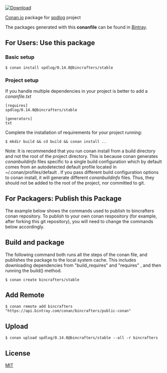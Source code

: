 [ ![Download](https://api.bintray.com/packages/bincrafters/public-conan/spdlog%3Abincrafters/images/download.svg?version=0.14.0%3Astable) ](https://bintray.com/bincrafters/public-conan/spdlog%3Abincrafters/0.14.0%3Astable/link)

[Conan.io](https://conan.io) package for [spdlog](https://github.com/gabime/spdlog) project

The packages generated with this **conanfile** can be found in [Bintray](https://bintray.com/bincrafters/public-conan/spdlog%3Abincrafters).

## For Users: Use this package

### Basic setup

    $ conan install spdlog/0.14.0@bincrafters/stable

### Project setup

If you handle multiple dependencies in your project is better to add a *conanfile.txt*

    [requires]
    spdlog/0.14.0@bincrafters/stable

    [generators]
    txt

Complete the installation of requirements for your project running:

    $ mkdir build && cd build && conan install ..

Note: It is recommended that you run conan install from a build directory and not the root of the project directory.  This is because conan generates *conanbuildinfo* files specific to a single build configuration which by default comes from an autodetected default profile located in ~/.conan/profiles/default .  If you pass different build configuration options to conan install, it will generate different *conanbuildinfo* files.  Thus, they should not be added to the root of the project, nor committed to git.

## For Packagers: Publish this Package

The example below shows the commands used to publish to bincrafters conan repository. To publish to your own conan respository (for example, after forking this git repository), you will need to change the commands below accordingly.

## Build and package

The following command both runs all the steps of the conan file, and publishes the package to the local system cache.  This includes downloading dependencies from "build_requires" and "requires" , and then running the build() method.

    $ conan create bincrafters/stable

## Add Remote

    $ conan remote add bincrafters "https://api.bintray.com/conan/bincrafters/public-conan"

## Upload

    $ conan upload spdlog/0.14.0@bincrafters/stable --all -r bincrafters

## License
[MIT](LICENSE)
